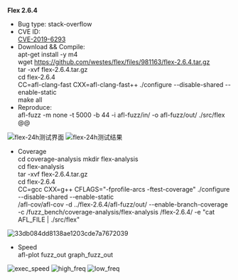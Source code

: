 **Flex 2.6.4**   
* Bug type: stack-overflow   
* CVE ID:    
[CVE-2019-6293](https://cve.mitre.org/cgi-bin/cvename.cgi?name=CVE-2019-6293)   
* Download && Compile:   
apt-get install -y m4    
wget https://github.com/westes/flex/files/981163/flex-2.6.4.tar.gz    
tar -xvf flex-2.6.4.tar.gz    
cd flex-2.6.4    
CC=afl-clang-fast CXX=afl-clang-fast++ ./configure --disable-shared --enable-static  
make all
* Reproduce:   
afl-fuzz -m none -t 5000 -b 44 -i afl-fuzz/in/ -o afl-fuzz/out/ ./src/flex @@       

![flex-24h测试界面](https://user-images.githubusercontent.com/76025773/221085998-6d7bcf88-c9e1-48b3-9713-c8f1559e73cb.png)
![flex-24h测试结果](https://user-images.githubusercontent.com/76025773/221085992-576c8456-713b-4cae-8d76-b220c39b3097.png)

* Coverage      
cd coverage-analysis
mkdir flex-analysis          
cd flex-analysis       
tar -xvf flex-2.6.4.tar.gz              
cd flex-2.6.4            
CC=gcc CXX=g++ CFLAGS="-fprofile-arcs -ftest-coverage" ./configure --disable-shared --enable-static                    
/afl-cov/afl-cov -d ../flex-2.6.4/afl-fuzz/out/ --enable-branch-coverage -c /fuzz_bench/coverage-analysis/flex-analysis    /flex-2.6.4/ -e "cat AFL_FILE | ./src/flex"   

![33db084dd8138ae1203cde7a7672039](https://user-images.githubusercontent.com/76025773/221188359-a8996294-3a8f-4266-ba19-e814ad475ec6.png)



* Speed       
afl-plot fuzz_out graph_fuzz_out          

![exec_speed](https://user-images.githubusercontent.com/76025773/221188190-84bbd96f-f33c-4a2e-b00f-9baa58016cf3.png)
![high_freq](https://user-images.githubusercontent.com/76025773/221188197-39a22d85-dbbd-4b94-bb69-8636f15935b3.png)
![low_freq](https://user-images.githubusercontent.com/76025773/221188207-9256c19f-0c4a-4f62-a245-66b5efee8634.png)
